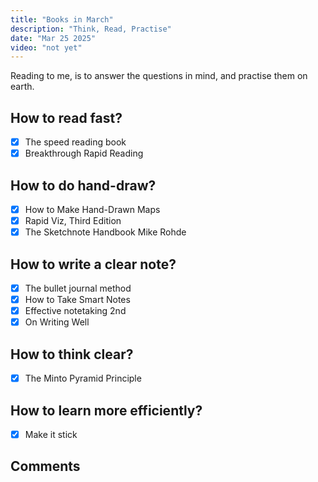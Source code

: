 ```yaml
---
title: "Books in March"
description: "Think, Read, Practise"
date: "Mar 25 2025"
video: "not yet"
---
```


Reading to me, is to answer the questions in mind, and practise them on earth.

## How to read fast?
- [x] The speed reading book
- [x] Breakthrough Rapid Reading

## How to do hand-draw?
- [x] How to Make Hand-Drawn Maps
- [x] Rapid Viz, Third Edition
- [x] The Sketchnote Handbook Mike Rohde

## How to write a clear note?
- [x] The bullet journal method
- [x] How to Take Smart Notes
- [x] Effective notetaking 2nd
- [x] On Writing Well

## How to think clear?
- [x] The Minto Pyramid Principle

## How to learn more efficiently?
- [x] Make it stick

## Comments

<script src="https://cdn.commoninja.com/sdk/latest/commonninja.js" defer></script>
<div class="commonninja_component pid-b7667d69-ee27-4a2f-b27b-a947daa6a325"></div>
